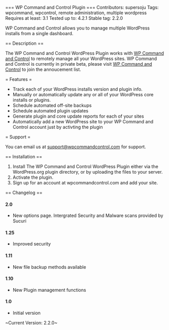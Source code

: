 === WP Command and Control Plugin ===
Contributors: supersoju
Tags: wpcommand, wpcontrol, remote administration, multiple wordpress
Requires at least: 3.1
Tested up to: 4.2.1
Stable tag: 2.2.0

WP Command and Control allows you to manage multiple WordPress installs from a single dashboard.

== Description ==

The WP Command and Control WordPress Plugin works with [WP Command and Control](http://www.wpcommandcontrol.com/) to remotely manage all your WordPress sites. WP Command and Control is currently in private beta, please visit [WP Command and Control](http://www.wpcommandcontrol.com/) to join the annoucement list.

= Features =

* Track each of your WordPress installs version and plugin info.
* Manually or automatically update any or all of your WordPress core installs or plugins.
* Schedule automated off-site backups
* Schedule automated plugin updates
* Generate plugin and core update reports for each of your sites
* Automatically add a new WordPress site to your WP Command and Control account just by activting the plugin

= Support =

You can email us at support@wpcommandcontrol.com for support.

== Installation ==

1. Install The WP Command and Control WordPress Plugin either via the WordPress.org plugin directory, or by uploading the files to your server.
2. Activate the plugin.
3. Sign up for an account at wpcommandcontrol.com and add your site.

== Changelog ==

#### 2.0

* New options page. Intergrated Security and Malware scans provided by Sucuri

#### 1.25

* Improved security

#### 1.11

* New file backup methods available

#### 1.10

* New Plugin management functions

#### 1.0

* Initial version

~Current Version: 2.2.0~
